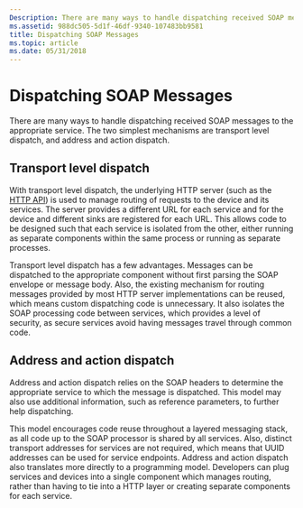 ```yaml
---
Description: There are many ways to handle dispatching received SOAP messages to the appropriate service. The two simplest mechanisms are transport level dispatch, and address and action dispatch.
ms.assetid: 988dc505-5d1f-46df-9340-107483bb9581
title: Dispatching SOAP Messages
ms.topic: article
ms.date: 05/31/2018
---
```


# Dispatching SOAP Messages

There are many ways to handle dispatching received SOAP messages to the appropriate service. The two simplest mechanisms are transport level dispatch, and address and action dispatch.

## Transport level dispatch

With transport level dispatch, the underlying HTTP server (such as the [HTTP API](https://docs.microsoft.com/windows/desktop/Http/http-api-start-page)) is used to manage routing of requests to the device and its services. The server provides a different URL for each service and for the device and different sinks are registered for each URL. This allows code to be designed such that each service is isolated from the other, either running as separate components within the same process or running as separate processes.

Transport level dispatch has a few advantages. Messages can be dispatched to the appropriate component without first parsing the SOAP envelope or message body. Also, the existing mechanism for routing messages provided by most HTTP server implementations can be reused, which means custom dispatching code is unnecessary. It also isolates the SOAP processing code between services, which provides a level of security, as secure services avoid having messages travel through common code.

## Address and action dispatch

Address and action dispatch relies on the SOAP headers to determine the appropriate service to which the message is dispatched. This model may also use additional information, such as reference parameters, to further help dispatching.

This model encourages code reuse throughout a layered messaging stack, as all code up to the SOAP processor is shared by all services. Also, distinct transport addresses for services are not required, which means that UUID addresses can be used for service endpoints. Address and action dispatch also translates more directly to a programming model. Developers can plug services and devices into a single component which manages routing, rather than having to tie into a HTTP layer or creating separate components for each service.

 

 



